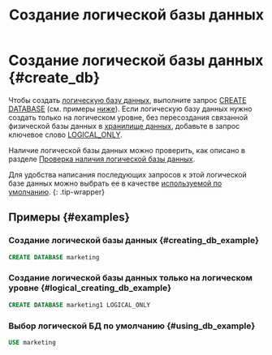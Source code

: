 ﻿---
layout: default
title: Создание логической базы данных
nav_order: 1
parent: Управление схемой данных
grand_parent: Работа с системой
has_children: false
---

# Создание логической базы данных {#create_db}

Чтобы создать [логическую базу данных](../../../overview/main_concepts/logical_db/logical_db.md), 
выполните запрос [CREATE DATABASE](../../../reference/sql_plus_requests/CREATE_DATABASE/CREATE_DATABASE.md) 
(см. примеры [ниже](#creating_db_example)). Если логическую базу данных нужно создать только на логическом уровне, без
пересоздания связанной физической базы данных в [хранилище данных](../../../overview/main_concepts/data_storage/data_storage.md),
добавьте в запрос ключевое слово 
[LOGICAL_ONLY](../../../reference/sql_plus_requests/CREATE_DATABASE/CREATE_DATABASE.md#logical_only).
  
Наличие логической базы данных можно проверить, как описано в разделе [Проверка наличия логической базы данных](../entity_presence_check/entity_presence_check.md#db_check).

Для удобства написания последующих запросов к этой логической базе данных можно выбрать 
ее в качестве [используемой по умолчанию](../../other_features/default_db_set-up/default_db_set-up.md).
{: .tip-wrapper}

## Примеры {#examples}

### Создание логической базы данных {#creating_db_example}

``` sql
CREATE DATABASE marketing
```

### Создание логической базы данных только на логическом уровне {#logical_creating_db_example}

``` sql
CREATE DATABASE marketing1 LOGICAL_ONLY
```

### Выбор логической БД по умолчанию {#using_db_example}

``` sql
USE marketing
```